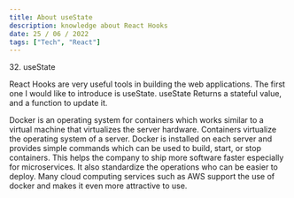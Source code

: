 ```yaml
---
title: About useState
description: knowledge about React Hooks
date: 25 / 06 / 2022
tags: ["Tech", "React"]
---
```


<p>32. useState</p>

<p> 
React Hooks are very useful tools in building the web applications. The first one I would like to introduce is useState. useState Returns a stateful value, and a function to update it.
</p>
<p>Docker is an operating system for containers which works similar to a virtual machine that virtualizes the server hardware. Containers virtualize the operating system of a server. Docker is installed on each server and provides simple commands which can be used to build, start, or stop containers. This helps the company to ship more software faster especially for microservices. It also standardize the operations who can be easier to deploy. Many cloud computing services such as AWS support the use of docker and makes it even more attractive to use.
</p>
